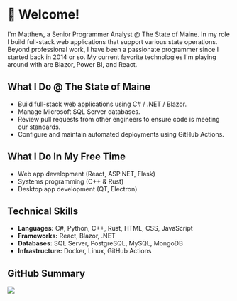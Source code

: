 # 👋 Welcome!

I'm Matthew, a Senior Programmer Analyst @ The State of Maine. In my role I build full-stack web applications that support various state operations. Beyond professional work, I have been a passionate programmer since I started back in 2014 or so. My current favorite technologies I'm playing around with are Blazor, Power BI, and React.

## What I Do @ The State of Maine

- Build full-stack web applications using C# / .NET / Blazor.
- Manage Microsoft SQL Server databases.
- Review pull requests from other engineers to ensure code is meeting our standards.
- Configure and maintain automated deployments using GitHub Actions.

## What I Do In My Free Time

- Web app development (React, ASP.NET, Flask)
- Systems programming (C++ & Rust)
- Desktop app development (QT, Electron)

## Technical Skills

- **Languages:** C#, Python, C++, Rust, HTML, CSS, JavaScript
- **Frameworks:** React, Blazor, .NET
- **Databases:** SQL Server, PostgreSQL, MySQL, MongoDB
- **Infrastructure:** Docker, Linux, GitHub Actions

## GitHub Summary

![](http://github-profile-summary-cards.vercel.app/api/cards/profile-details?username=matthewgallant&theme=solarized_dark)
